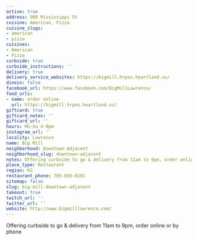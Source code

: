 ```yaml
---
active: true
address: 900 Mississippi St
cuisine: American, Pizza
cuisine_slugs:
- american
- pizza
cuisines:
- American
- Pizza
curbside: true
curbside_instructions: ''
delivery: true
delivery_service_websites: https://bigmill.hrpos.heartland.us/
dinein: false
facebook_url: https://www.facebook.com/BigMillLawrence/
food_urls:
- name: order online
  url: https://bigmill.hrpos.heartland.us/
giftcard: true
giftcard_notes: ''
giftcard_url: ''
hours: Mo-Su 4-9pm
instagram_url: ''
locality: Lawrence
name: Big Mill
neighborhood: Downtown-Adjacent
neighborhood_slug: downtown-adjacent
notes: Offering curbside to go & delivery from 11am to 9pm, order online or by phone
place_type: Restaurant
region: KS
restaurant_phone: 785-856-0101
sitemap: false
slug: big-mill-downtown-adjacent
takeout: true
twitch_url: ''
twitter_url: ''
website: http://www.bigmilllawrence.com/
---
```


Offering curbside to go & delivery from 11am to 9pm, order online or by phone